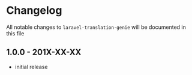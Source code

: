 # Changelog

All notable changes to `laravel-translation-genie` will be documented in this file

## 1.0.0 - 201X-XX-XX

- initial release
